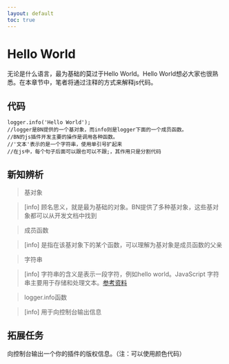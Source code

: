 ```yaml
---
layout: default
toc: true
---
```

# **Hello World**
无论是什么语言，最为基础的莫过于Hello World。Hello World想必大家也很熟悉。在本章节中，笔者将通过注释的方式来解释js代码。
## 代码
```
logger.info('Hello World');
//logger是BN提供的一个基对象，而info则是logger下面的一个成员函数。
//BN的js插件开发主要的操作是调用各种函数。
//'文本'表示的是一个字符串，使用单引号扩起来
//在js中，每个句子后面可以跟也可以不跟;，其作用只是分割代码
```
## 新知辨析
>基对象

>[info] 顾名思义，就是最为基础的对象。BN提供了多种基对象，这些基对象都可以从开发文档中找到

>成员函数

>[info] 是指在该基对象下的某个函数，可以理解为基对象是成员函数的父亲

>字符串

>[info] 字符串的含义是表示一段字符，例如hello world。JavaScript 字符串主要用于存储和处理文本。[参考资料](https://www.runoob.com/js/js-strings.html)

>logger.info函数

>[info] 用于向控制台输出信息

## 拓展任务
向控制台输出一个你的插件的版权信息。（注：可以使用颜色代码）